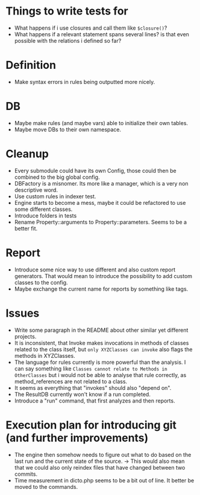 # Things to write tests for
* What happens if i use closures and call them like `$closure()`?
* What happens if a relevant statement spans several lines? is that even possible
  with the relations i defined so far?

# Definition
* Make syntax errors in rules being outputted more nicely.

# DB
* Maybe make rules (and maybe vars) able to initialize their own tables.
* Maybe move DBs to their own namespace.

# Cleanup
* Every submodule could have its own Config, those could then be combined to the
  big global config.
* DBFactory is a misnomer. Its more like a manager, which is a very non descriptive
  word.
* Use custom rules in indexer test.
* Engine starts to become a mess, maybe it could be refactored to use some different
  classes.
* Introduce folders in tests
* Rename Property::arguments to Property::parameters. Seems to be a better fit.

# Report
* Introduce some nice way to use different and also custom report generators. That
  would mean to introduce the possibility to add custom classes to the config. 
* Maybe exchange the current name for reports by something like tags.

# Issues
* Write some paragraph in the README about other similar yet different projects.
* It is inconsistent, that Invoke makes invocations in methods of classes related
  to the class itself, but `only XYZClasses can invoke` also flags the methods in
  XYZClasses.
* The language for rules currently is more powerful than the analysis. I can say
  something like `Classes cannot relate to Methods in OtherClasses` but i would
  not be able to analyse that rule correctly, as method_references are not related
  to a class.
* It seems as everything that "invokes" should also "depend on".
* The ResultDB currently won't know if a run completed.
* Introduce a "run" command, that first analyzes and then reports.

# Execution plan for introducing git (and further improvements)
* The engine then somehow needs to figure out what to do based on the last run and
  the current state of the source.
    -> This would also mean that we could also only reindex files that have changed
       between two commits.
* Time measurement in dicto.php seems to be a bit out of line. It better be moved
  to the commands.

